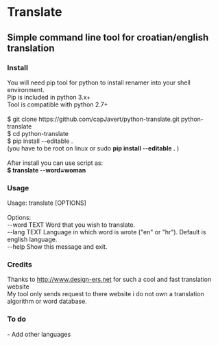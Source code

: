 <h1>Translate</h1>
<h2>Simple command line tool for croatian/english translation</h2>
<h3>Install</h3>
<p>
You will need pip tool for python to install renamer into your shell environment.<br />
Pip is included in python 3.x+<br />
Tool is compatible with python 2.7+<br />
<br />
$ git clone https://github.com/capJavert/python-translate.git python-translate<br />
$ cd python-translate <br />
$ pip install --editable .<br />
(you have to be root on linux or sudo <b>pip install --editable .</b> )<br />
<br />
After install you can use script as: <br />
<b>$ translate --word=woman</b>
</p>
<h3>Usage</h3>
<p>
Usage: translate [OPTIONS]<br />
<br />
Options:<br />
  --word TEXT  Word that you wish to translate.<br />
  --lang TEXT  Language in which word is wrote ("en" or "hr"). Default is<br />
               english language.<br />
  --help       Show this message and exit.<br />

<h3>Credits</h3>
Thanks to <a href="http://www.design-ers.net">http://www.design-ers.net</a> for such a cool and fast translation website<br />
My tool only sends request to there website i do not own a translation algorithm or word database.<br />

<h3>To do</h3>
- Add other languages<br />
